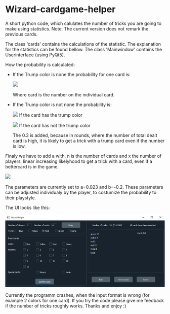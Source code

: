 # Wizard-cardgame-helper
A short python code, which calulates the number of tricks you are going to make using statistics. 
Note: The current version does not remark the previous cards.

The class 'cards' contains the calculations of the statistic. The explanation for the statistics can be found bellow.
The class 'Mainwindow' contains the Userinterface (using PyQt5).

How the probability is calculated:
- If the Trump color is none the probability for one card is:

    <img src="https://render.githubusercontent.com/render/math?math=P=\biggl(\product_{i=0}^{17-card}\frac{42-i-card}{59-i}\biggr)">
  
  Where card is the number on the individual card.
  
- If the Trump color is not none the probability is:
  
    <img src="https://render.githubusercontent.com/render/math?math=P=\biggl(\product_{i=0}^{17-card}\frac{42-i-card}{59-i} %2B 0.3 \biggr)">   If the card has the trump color
    
    <img src="https://render.githubusercontent.com/render/math?math=P=\biggl(\product_{i=0}^{17-card}\frac{29-i-card}{59-i} \biggr)">   If the card has not the trump color

  The 0.3 is added, because in rounds, where the number of total dealt card is high, it is likely to get a trick with a trump card even if the number is low.
  
 Finaly we have to add a with, n is the number of cards and x the number of players, linear increasing likelyhood to get a trick with a card, even if a bettercard is in the game.
 
   <img src="https://render.githubusercontent.com/render/math?math=P_{new}=P_{old} %2B m(n\cdot x) %2B b"> 
   
The parameters are currently set to a=0.023 and b=-0.2. These parameters can be adjusted individualy by the player, to costumize the probability to their playstyle.
   
  


The UI looks like this:

![alt text](https://github.com/tomjaeger101/Wizard-cardgame-helper/blob/main/wizard_ui.PNG)



Currently the programm crashes, when the input format is wrong (for example 2 colors for one card). If you try the code please give me feedback if the number of tricks roughly works. Thanks and enjoy :) 
